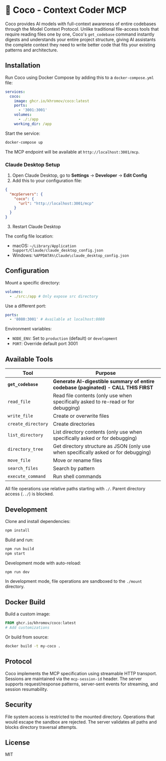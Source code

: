 # 🥥 Coco - Context Coder MCP

Coco provides AI models with full-context awareness of entire codebases through the Model Context Protocol. Unlike traditional file-access tools that require reading files one by one, Coco's `get_codebase` command instantly digests and understands your entire project structure, giving AI assistants the complete context they need to write better code that fits your existing patterns and architecture.

## Installation

Run Coco using Docker Compose by adding this to a `docker-compose.yml` file:

```yaml
services:
  coco:
    image: ghcr.io/khromov/coco:latest
    ports:
      - '3001:3001'
    volumes:
      - ./:/app
    working_dir: /app
```

Start the service:

```bash
docker-compose up
```

The MCP endpoint will be available at `http://localhost:3001/mcp`.

### Claude Desktop Setup

1. Open Claude Desktop, go to **Settings** → **Developer** → **Edit Config**
2. Add this to your configuration file:

```json
{
  "mcpServers": {
    "coco": {
      "url": "http://localhost:3001/mcp"
    }
  }
}
```

3. Restart Claude Desktop

The config file location:

- macOS: `~/Library/Application Support/Claude/claude_desktop_config.json`
- Windows: `%APPDATA%\Claude\claude_desktop_config.json`

## Configuration

Mount a specific directory:

```yaml
volumes:
  - ./src:/app # Only expose src directory
```

Use a different port:

```yaml
ports:
  - '8080:3001' # Available at localhost:8080
```

Environment variables:

- `NODE_ENV`: Set to `production` (default) or `development`
- `PORT`: Override default port 3001

## Available Tools

| Tool                | Purpose                                                                                          |
| ------------------- | ------------------------------------------------------------------------------------------------ |
| **`get_codebase`**  | **Generate AI-digestible summary of entire codebase (paginated) - CALL THIS FIRST**              |
| `read_file`         | Read file contents (only use when specifically asked to re-read or for debugging)                |
| `write_file`        | Create or overwrite files                                                                        |
| `create_directory`  | Create directories                                                                               |
| `list_directory`    | List directory contents (only use when specifically asked or for debugging)                      |
| `directory_tree`    | Get directory structure as JSON (only use when specifically asked or for debugging)              |
| `move_file`         | Move or rename files                                                                             |
| `search_files`      | Search by pattern                                                                                |
| `execute_command`   | Run shell commands                                                                               |

All file operations use relative paths starting with `./`. Parent directory access (`../`) is blocked.

## Development

Clone and install dependencies:

```bash
npm install
```

Build and run:

```bash
npm run build
npm start
```

Development mode with auto-reload:

```bash
npm run dev
```

In development mode, file operations are sandboxed to the `./mount` directory.

## Docker Build

Build a custom image:

```dockerfile
FROM ghcr.io/khromov/coco:latest
# Add customizations
```

Or build from source:

```bash
docker build -t my-coco .
```

## Protocol

Coco implements the MCP specification using streamable HTTP transport. Sessions are maintained via the `mcp-session-id` header. The server supports request/response patterns, server-sent events for streaming, and session resumability.

## Security

File system access is restricted to the mounted directory. Operations that would escape the sandbox are rejected. The server validates all paths and blocks directory traversal attempts.

## License

MIT
